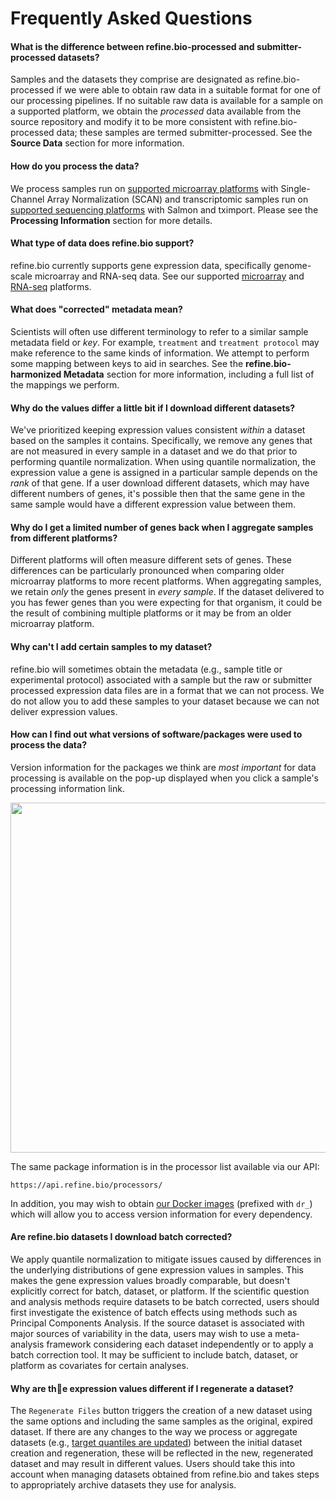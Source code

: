 # Frequently Asked Questions

#### What is the difference between refine.bio-processed and submitter-processed datasets?

Samples and the datasets they comprise are designated as refine.bio-processed if we were able to obtain raw data in a suitable format for one of our processing pipelines.
If no suitable raw data is available for a sample on a supported platform, we obtain the _processed_ data available from the source repository and modify it to be more consistent with refine.bio-processed data; these samples are termed submitter-processed.
See the **Source Data** section for more information.

#### How do you process the data?

We process samples run on <a href ="https://github.com/AlexsLemonade/refinebio/blob/dev/config/supported_microarray_platforms.csv" target = "blank">supported microarray platforms</a> with Single-Channel Array Normalization (SCAN) and transcriptomic samples run on <a href ="https://github.com/AlexsLemonade/refinebio/blob/dev/config/supported_rnaseq_platforms.txt" target = "blank">supported sequencing platforms</a> with Salmon and tximport.
Please see the **Processing Information** section for more details.

#### What type of data does refine.bio support?

refine.bio currently supports gene expression data, specifically genome-scale microarray and RNA-seq data.
See our supported <a href ="https://github.com/AlexsLemonade/refinebio/blob/dev/config/supported_microarray_platforms.csv" target = "blank">microarray</a> and <a href ="https://github.com/AlexsLemonade/refinebio/blob/dev/config/supported_rnaseq_platforms.txt" target = "blank">RNA-seq</a> platforms.

#### What does "corrected" metadata mean?

Scientists will often use different terminology to refer to a similar sample metadata field or _key_.
For example, `treatment` and `treatment protocol` may make reference to the same kinds of information.
We attempt to perform some mapping between keys to aid in searches.
See the **refine.bio-harmonized Metadata** section for more information, including a full list of the mappings we perform.

#### Why do the values differ a little bit if I download different datasets?

We've prioritized keeping expression values consistent _within_ a dataset based on the samples it contains.
Specifically, we remove any genes that are not measured in every sample in a dataset and we do that prior to performing quantile normalization.
When using quantile normalization, the expression value a gene is assigned in a particular sample depends on the _rank_ of that gene.
If a user download different datasets, which may have different numbers of genes, it's possible then that the same gene in the same sample would have a different expression value between them.

#### Why do I get a limited number of genes back when I aggregate samples from different platforms?

Different platforms will often measure different sets of genes.
These differences can be particularly pronounced when comparing older microarray platforms to more recent platforms.
When aggregating samples, we retain _only_ the genes present in _every sample_.
If the dataset delivered to you has fewer genes than you were expecting for that organism, it could be the result of combining multiple platforms or it may be from an older microarray platform.

#### Why can't I add certain samples to my dataset?

refine.bio will sometimes obtain the metadata (e.g., sample title or experimental protocol) associated with a sample but the raw or submitter processed expression data files are in a format that we can not process.
We do not allow you to add these samples to your dataset because we can not deliver expression values.

#### How can I find out what versions of software/packages were used to process the data?

Version information for the packages we think are _most important_ for data processing is available on the pop-up displayed when you click a sample's processing information link.

<img src="https://user-images.githubusercontent.com/15315514/46314376-5c5b7a80-c598-11e8-9bf3-c63a6a1a9696.gif" width="560">

The same package information is in the processor list available via our API:

```
https://api.refine.bio/processors/
```

In addition, you may wish to obtain <a href ="https://hub.docker.com/u/ccdl/" target = "blank">our Docker images</a> (prefixed with `dr_`) which will allow you to access version information for every dependency.

#### Are refine.bio datasets I download batch corrected?

We apply quantile normalization to mitigate issues caused by differences in the underlying distributions of gene expression values in samples.
This makes the gene expression values broadly comparable, but doesn't explicitly correct for batch, dataset, or platform.
If the scientific question and analysis methods require datasets to be batch corrected, users should first investigate the existence of batch effects using methods such as Principal Components Analysis.
If the source dataset is associated with major sources of variability in the data, users may wish to use a meta-analysis framework considering each dataset independently or to apply a batch correction tool.
It may be sufficient to include batch, dataset, or platform as covariates for certain analyses.

#### Why are the expression values different if I regenerate a dataset?

The `Regenerate Files` button triggers the creation of a new dataset using the same options and including the same samples as the original, expired dataset.
If there are any changes to the way we process or aggregate datasets (e.g., [target quantiles are updated](http://docs.refine.bio/en/latest/main_text.html#quantile-normalization)) between the initial dataset creation and regeneration, these will be reflected in the new, regenerated dataset and may result in different values.
Users should take this into account when managing datasets obtained from refine.bio and takes steps to appropriately archive datasets they use for analysis.

